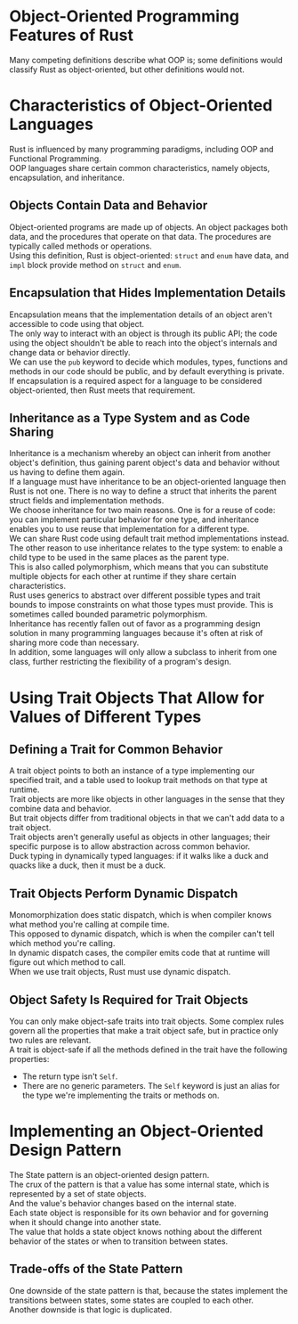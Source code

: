 # Object-Oriented Programming Features of Rust
Many competing definitions describe what OOP is; some definitions would classify Rust as object-oriented, but other definitions would not.  

# Characteristics of Object-Oriented Languages
Rust is influenced by many programming paradigms, including OOP and Functional Programming.  
OOP languages share certain common characteristics, namely objects, encapsulation, and inheritance.  

## Objects Contain Data and Behavior
Object-oriented programs are made up of objects. An object packages both data, and the procedures that operate on that data. The procedures are typically called methods or operations.  
Using this definition, Rust is object-oriented: `struct` and `enum` have data, and `impl` block provide method on `struct` and `enum`.  

## Encapsulation that Hides Implementation Details
Encapsulation means that the implementation details of an object aren't accessible to code using that object.  
The only way to interact with an object is through its public API; the code using the object shouldn't be able to reach into the object's internals and change data or behavior directly.  
We can use the `pub` keyword to decide which modules, types, functions and methods in our code should be public, and by default everything is private.  
If encapsulation is a required aspect for a language to be considered object-oriented, then Rust meets that requirement.  

## Inheritance as a Type System and as Code Sharing
Inheritance is a mechanism whereby an object can inherit from another object's definition, thus gaining parent object's data and behavior without us having to define them again.  
If a language must have inheritance to be an object-oriented language then Rust is not one. There is no way to define a struct that inherits the parent struct fields and implementation methods.  
We choose inheritance for two main reasons. One is for a reuse of code: you can implement particular behavior for one type, and inheritance enables you to use reuse that implementation for a different type.  
We can share Rust code using default trait method implementations instead.  
The other reason to use inheritance relates to the type system: to enable a child type to be used in the same places as the parent type.  
This is also called polymorphism, which means that you can substitute multiple objects for each other at runtime if they share certain characteristics.  
Rust uses generics to abstract over different possible types and trait bounds to impose constraints on what those types must provide. This is sometimes called bounded parametric polymorphism.  
Inheritance has recently fallen out of favor as a programming design solution in many programming languages because it's often at risk of sharing more code than necessary.  
In addition, some languages will only allow a subclass to inherit from one class, further restricting the flexibility of a program's design.

# Using Trait Objects That Allow for Values of Different Types
## Defining a Trait for Common Behavior
A trait object points to both an instance of a type implementing our specified trait, and a table used to lookup trait methods on that type at runtime.  
Trait objects are more like objects in other languages in the sense that they combine data and behavior.  
But trait objects differ from traditional objects in that we can't add data to a trait object.  
Trait objects aren't generally useful as objects in other languages; their specific purpose is to allow abstraction across common behavior.  
Duck typing in dynamically typed languages: if it walks like a duck and quacks like a duck, then it must be a duck.  

## Trait Objects Perform Dynamic Dispatch
Monomorphization does static dispatch, which is when compiler knows what method you're calling at compile time.  
This opposed to dynamic dispatch, which is when the compiler can't tell which method you're calling.  
In dynamic dispatch cases, the compiler emits code that at runtime will figure out which method to call.  
When we use trait objects, Rust must use dynamic dispatch.

## Object Safety Is Required for Trait Objects
You can only make object-safe traits into trait objects. Some complex rules govern all the properties that make a trait object safe, but in practice only two rules are relevant.  
A trait is object-safe if all the methods defined in the trait have the following properties:
* The return type isn't `Self`.
* There are no generic parameters.
The `Self` keyword is just an alias for the type we're implementing the traits or methods on.  
  
# Implementing an Object-Oriented Design Pattern
The State pattern is an object-oriented design pattern.  
The crux of the pattern is that a value has some internal state, which is represented by a set of state objects.  
And the value's behavior changes based on the internal state.  
Each state object is responsible for its own behavior and for governing when it should change into another state.  
The value that holds a state object knows nothing about the different behavior of the states or when to transition between states.  

## Trade-offs of the State Pattern
One downside of the state pattern is that, because the states implement the transitions between states, some states are coupled to each other.  
Another downside is that logic is duplicated.